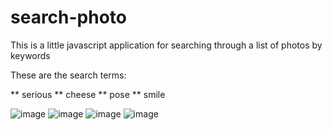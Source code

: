# search-photo
This is a little javascript application for searching through a list of photos by keywords

These are the search terms:

** serious
** cheese
** pose
** smile

![image](https://user-images.githubusercontent.com/81763480/138860003-971b367a-988f-4447-895e-1c2454dfeee5.png)
![image](https://user-images.githubusercontent.com/81763480/138860014-43636743-f168-411a-833c-dea2233645e6.png)
![image](https://user-images.githubusercontent.com/81763480/138860019-454b9067-567c-4c3b-8885-2a930a2d255f.png)
![image](https://user-images.githubusercontent.com/81763480/138860203-1d6942c2-3f8d-4d78-accd-9748453a34cc.png)
